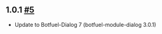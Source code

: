 
## 1.0.1 [#5](https://github.com/Botfuel/botfuel-sample-facetedsearch/pull/5)

* Update to Botfuel-Dialog 7 (botfuel-module-dialog 3.0.1)
